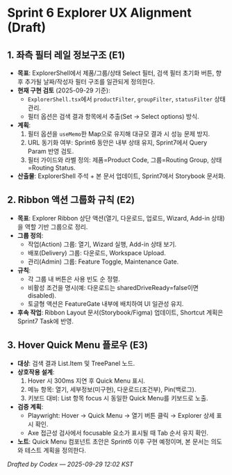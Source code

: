 # Sprint 6 Explorer UX Alignment (Draft)

## 1. 좌측 필터 레일 정보구조 (E1)
- **목표**: ExplorerShell에서 제품/그룹/상태 Select 필터, 검색 필터 초기화 버튼, 향후 추가될 날짜/작성자 필터 구조를 일관되게 정의한다.
- **현재 구현 검토** (2025-09-29 기준):
  - `ExplorerShell.tsx`에서 `productFilter`, `groupFilter`, `statusFilter` 상태 관리.
  - 필터 옵션은 검색 결과 항목에서 추출(Set → Select options) 방식.
- **계획**:
  1. 필터 옵션을 `useMemo`한 Map으로 유지해 대규모 결과 시 성능 문제 방지.
  2. URL 동기화 여부: Sprint6 동안은 내부 상태 유지, Sprint7에서 Query Param 반영 검토.
  3. 필터 가이드와 라벨 정의: 제품=Product Code, 그룹=Routing Group, 상태=Routing Status.
- **산출물**: ExplorerShell 주석 + 본 문서 업데이트, Sprint7에서 Storybook 문서화.

## 2. Ribbon 액션 그룹화 규칙 (E2)
- **목표**: Explorer Ribbon 상단 액션(열기, 다운로드, 업로드, Wizard, Add-in 상태)을 역할 기반 그룹으로 정리.
- **그룹 정의**:
  - 작업(Action) 그룹: 열기, Wizard 실행, Add-in 상태 보기.
  - 배포(Delivery) 그룹: 다운로드, Workspace Upload.
  - 관리(Admin) 그룹: Feature Toggle, Maintenance Gate.
- **규칙**:
  - 각 그룹 내 버튼은 사용 빈도 순 정렬.
  - 비활성 조건을 명시(예: 다운로드는 sharedDriveReady=false이면 disabled).
  - 토글형 액션은 FeatureGate 내부에 배치하여 UI 일관성 유지.
- **후속 작업**: Ribbon Layout 문서(Storybook/Figma) 업데이트, Shortcut 계획은 Sprint7 Task에 반영.

## 3. Hover Quick Menu 플로우 (E3)
- **대상**: 검색 결과 List.Item 및 TreePanel 노드.
- **상호작용 설계**:
  1. Hover 시 300ms 지연 후 Quick Menu 표시.
  2. 메뉴 항목: 열기, 세부정보(미구현), 다운로드(조건부), Pin(백로그).
  3. 키보드 대비: List 항목 focus 시 동일한 Quick Menu를 키보드로 노출.
- **검증 계획**:
  - Playwright: Hover → Quick Menu → 열기 버튼 클릭 → Explorer 상세 표시 확인.
  - Axe 접근성 검사에서 focusable 요소가 표시될 때 Tab 순서 유지 확인.
- **노트**: Quick Menu 컴포넌트 초안은 Sprint6 이후 구현 예정이며, 본 문서는 의도와 테스트 계획을 정의한다.

*Drafted by Codex — 2025-09-29 12:02 KST*
